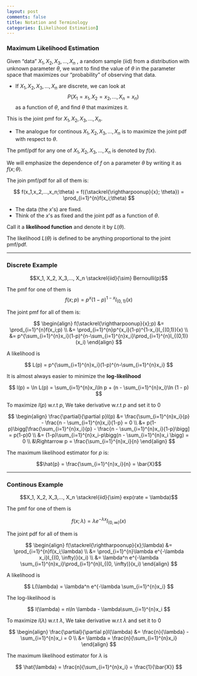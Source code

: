 ```yaml
---
layout: post
comments: false
title: Notation and Terminology
categories: [Likelihood Estimation]
---
```


### Maximum Likelihood Estimation
Given “data” $X_1, X_2, X_3,..., X_n$ , a random
sample (iid) from a distribution with unknown
parameter $\theta$, we want to find the value of $\theta$
in the parameter space that maximizes our
“probability” of observing that data.

* If $X_1, X_2, X_3,..., X_n$ are discrete, we can look at
$$
  P(X_1=x_1, X_2=x_2, ..., X_n=x_n)
$$
as a function of $\theta$, and find $\theta$ that maximizes it.

This is the joint pmf for $X_1, X_2, X_3,..., X_n$.

* The analogue for continous $X_1, X_2, X_3,..., X_n$ is to maximize the joint pdf with respect to $\theta$.

The pmf/pdf for any one of $X_1, X_2, X_3,..., X_n$ is denoted by $f(x)$.

We will emphasize the dependence of $f$ on a parameter $\theta$ by writing it as $f(x;\theta)$.

The join pmf/pdf for all of them is:

$$
    f(x_1,x_2,...,x_n;\theta) = f({\stackrel{\rightharpoonup}{x}; \theta}) = \prod_{i=1}^{n}f(x_i;\theta)
$$

* The data (the $x$'s) are fixed.
* Think of the $x$'s as fixed and the joint pdf as a function of $\theta$.

Call it a **likelihood function** and denote it by $L(\theta)$.

The likelihood $L(\theta)$ is defined to be anything proportional to the joint pmf/pdf.

---
### Discrete Example
$$X_1, X_2, X_3,..., X_n \stackrel{iid}{\sim} Bernoulli(p)$$

The pmf for one of them is
$$f(x;p) = p^x(1-p)^{1-x}I_{(0,1)}(x)$$

The joint pmf for all of them is:

$$
  \begin{align}
    f(\stackrel{\rightharpoonup}{x};p) &= \prod_{i=1}^{n}f(x_i;p) \\
    &= \prod_{i=1}^{n}p^{x_i}(1-p)^{1-x_i}I_{(0,1)}(x) \\
    &= p^{\sum_{i=1}^{n}x_i}(1-p)^{n-\sum_{i=1}^{n}x_i}\prod_{i=1}^{n}I_{(0,1)}(x_i)
  \end{align}
$$

A likelihood is

$$
  L(p) = p^{\sum_{i=1}^{n}x_i}(1-p)^{n-\sum_{i=1}^{n}x_i}
$$

It is almost always easier to minimize
the **log-likelihood**

$$
  l(p) = \ln L(p) = \sum_{i=1}^{n}x_i\ln p + (n - \sum_{i=1}^{n}x_i)\ln (1 - p)
$$

To maximize $l(p)$ w.r.t $p$, We take derivative w.r.t $p$ and set it to $0$

$$
  \begin{align}
    \frac{\partial}{\partial p}l(p) &= \frac{\sum_{i=1}^{n}x_i}{p} - \frac{n - \sum_{i=1}^{n}x_i}{1-p} = 0 \\
    &= p(1-p)\bigg[\frac{\sum_{i=1}^{n}x_i}{p} - \frac{n - \sum_{i=1}^{n}x_i}{1-p}\bigg] = p(1-p)0 \\
    &= (1-p)\sum_{i=1}^{n}x_i-p\bigg(n - \sum_{i=1}^{n}x_i \bigg) = 0 \\
    &\Rightarrow p = \frac{\sum_{i=1}^{n}x_i}{n}
  \end{align}
$$

The maximum likelihood estimator
for $p$ is:

$$\hat{p} = \frac{\sum_{i=1}^{n}x_i}{n} = \bar{X}$$

---

### Continous Example

$$X_1, X_2, X_3,..., X_n \stackrel{iid}{\sim} exp(rate = \lambda)$$

The pmf for one of them is

$$f(x;\lambda) = \lambda e^{-\lambda x}I_{(0, \infty)}(x)$$

The joint pdf for all of them is

$$
  \begin{align}
    f(\stackrel{\rightharpoonup}{x};\lambda) &= \prod_{i=1}^{n}f(x_i;\lambda) \\
  &= \prod_{i=1}^{n}\lambda e^{-\lambda x_i}I_{(0, \infty)}(x_i) \\
  &= \lambda^n e^{-\lambda \sum_{i=1}^{n}x_i}\prod_{i=1}^{n}I_{(0, \infty)}(x_i)
  \end{align} 
$$

A likelihood is

$$
  L(\lambda) = \lambda^n e^{-\lambda \sum_{i=1}^{n}x_i}
$$

The log-likelihood is

$$
  l(\lambda) = n\ln \lambda - \lambda\sum_{i=1}^{n}x_i
$$

To maximize $l(\lambda)$ w.r.t $\lambda$, We take derivative w.r.t $\lambda$ and set it to $0$

$$
  \begin{align}
    \frac{\partial}{\partial p}l(\lambda) &= \frac{n}{\lambda} - \sum_{i=1}^{n}x_i = 0 \\
    &= \lambda = \frac{n}{\sum_{i=1}^{n}x_i}
  \end{align}
$$

The maximum likelihood estimator for $\lambda$ is

$$
  \hat{\lambda} = \frac{n}{\sum_{i=1}^{n}x_i} = \frac{1}{\bar{X}}
$$
